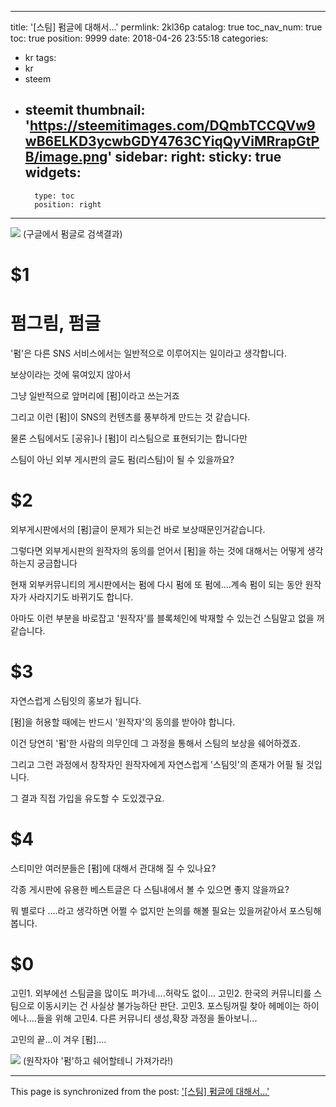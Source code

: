 
---
title: '[스팀] 펌글에 대해서...'
permlink: 2kl36p
catalog: true
toc_nav_num: true
toc: true
position: 9999
date: 2018-04-26 23:55:18
categories:
- kr
tags:
- kr
- steem
- steemit
thumbnail: 'https://steemitimages.com/DQmbTCCQVw9wB6ELKD3ycwbGDY4763CYiqQyViMRrapGtPB/image.png'
sidebar:
    right:
        sticky: true
widgets:
    -
        type: toc
        position: right
---


![](https://steemitimages.com/DQmbTCCQVw9wB6ELKD3ycwbGDY4763CYiqQyViMRrapGtPB/image.png)
(구글에서 펌글로 검색결과)

# $1

# 펌그림, 펌글


'펌'은 다른 SNS 서비스에서는 일반적으로 이루어지는 일이라고 생각합니다.

보상이라는 것에 묶여있지 않아서

그냥 일반적으로 앞머리에 [펌]이라고 쓰는거죠

그리고 이런 [펌]이 SNS의 컨텐츠를 풍부하게 만드는 것 같습니다.

물론 스팀에서도 [공유]나 [펌]이 리스팀으로 표현되기는 합니다만

스팀이 아닌 외부 게시판의 글도 펌(리스팀)이 될 수 있을까요?


# $2
외부게시판에서의 [펌]글이 문제가 되는건 바로 보상때문인거같습니다.

그렇다면 외부게시판의 원작자의 동의를 얻어서 [펌]을 하는 것에 대해서는 어떻게 생각하는지 궁금합니다

현재 외부커뮤니티의 게시판에서는 펌에 다시 펌에 또 펌에....계속 펌이 되는 동안 원작자가 사라지기도 바뀌기도 합니다.

아마도 이런 부분을 바로잡고 '원작자'를 블록체인에 박재할 수 있는건 스팀말고 없을 꺼 같습니다.

# $3

 자연스럽게 스팀잇의 홍보가 됩니다.

[펌]을 허용할 때에는 반드시 '원작자'의 동의를 받아야 합니다. 

이건 당연히 '펌'한 사람의 의무인데 그 과정을 통해서 스팀의 보상을 쉐어하겠죠.

그리고 그런 과정에서 창작자인 원작자에게 자연스럽게 '스팀잇'의 존재가 어필 될 것입니다.

그 결과 직접 가입을 유도할 수 도있겠구요.

# $4
스티미안 여러분들은 [펌]에 대해서 관대해 질 수 있나요?

각종 게시판에 유용한 베스트글은 다 스팀내에서 볼 수 있으면 좋지 않을까요?

뭐 별로다 ....라고 생각하면 어쩔 수 없지만 논의를 해볼 필요는 있을꺼같아서 포스팅해봅니다.

# $0
고민1. 외부에선 스팀글을 많이도 퍼가네....허락도 없이...
고민2. 한국의 커뮤니티를 스팀으로 이동시키는 건  사실상 불가능하단 판단.
고민3. 포스팅꺼릴 찾아 헤메이는 하이에나....들을 위해
고민4. 다른 커뮤니티 생성,확장 과정을 돌아보니...
 
고민의 끝...이 겨우 [펌]....

![](https://steemitimages.com/DQmeY8ZrWXE9pt9XJ38C8p6483tzTG9w4EdrGPJpAyhcjNU/image.png)
(원작자야 '펌'하고 쉐어할테니 가져가라!)

- - -

This page is synchronized from the post: ['[스팀] 펌글에 대해서...'](https://steemit.com/@virus707/2kl36p)
